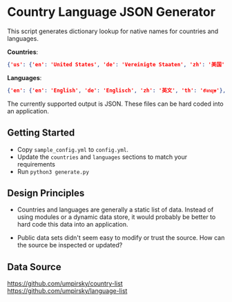# Country Language JSON Generator

This script generates dictionary lookup for native names for countries and languages.

**Countries**:
```json
{'us': {'en': 'United States', 'de': 'Vereinigte Staaten', 'zh': '美国', 'th': 'สหรัฐอเมริกา'}, 'de': {'en': 'Germany', 'de': 'Deutschland', 'zh': '德国', 'th': 'เยอรมนี'}, 'cn': {'en': 'China', 'de': 'China', 'zh': '中国', 'th': 'จีน'}, 'th': {'en': 'Thailand', 'de': 'Thailand', 'zh': '泰国', 'th': 'ไทย'}}
```

**Languages**:
```json
{'en': {'en': 'English', 'de': 'Englisch', 'zh': '英文', 'th': 'อังกฤษ'}, 'de': {'en': 'German', 'de': 'Deutsch', 'zh': '德文', 'th': 'เยอรมัน'}, 'zh': {'en': 'Chinese', 'de': 'Chinesisch', 'zh': '中文', 'th': 'จีน'}, 'th': {'en': 'Thai', 'de': 'Thailändisch', 'zh': '泰文', 'th': 'ไทย'}}
```

The currently supported output is JSON. These files can be hard coded into an application.


## Getting Started

- Copy `sample_config.yml` to `config.yml`. 
- Update the `countries` and `languages` sections to match your requirements
- Run `python3 generate.py`


## Design Principles

- Countries and languages are generally a static list of data. Instead of using modules or a dynamic data store, it would probably be better to hard code this data into an application. 

- Public data sets didn't seem easy to modify or trust the source. How can the source be inspected or updated? 


## Data Source

https://github.com/umpirsky/country-list
https://github.com/umpirsky/language-list


